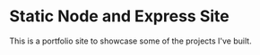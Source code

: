 # Static Node and Express Site

This is a portfolio site to showcase some of the projects I've built.

<!-- ## Style changes

- Changed backgrounds for .wrapper and .sidebar
- Add border-radius to button links
- Add text shadow to h1 elements
- Changed color of Learn more link -->

